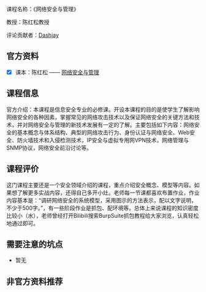 课程名称：《网络安全与管理》

教授：陈红松教授

评论贡献者：[Dashjay](https://www.github.com/dashjay)

## 官方资料

- [x] 课本：陈红松 —— [网络安全与管理](https://baike.baidu.com/item/%E7%BD%91%E7%BB%9C%E5%AE%89%E5%85%A8%E4%B8%8E%E7%AE%A1%E7%90%86%EF%BC%88%E7%AC%AC2%E7%89%88%EF%BC%89)

## 课程信息

官方介绍：本课程是信息安全专业的必修课。开设本课程的目的是使学生了解影响网络安全的各种因素，掌握常见的网络攻击技术以及保证网络安全的关键方法和技术，并对网络安全与管理的新技术发展有一定的了解。主要包括如下内容：网络安全的基本概念与体系结构、典型的网络攻击行为、身份认证与网络安全、Web安全、防火墙技术和入侵检测技术，IP安全与虚拟专用网VPN技术，网络管理与SNMP协议，网络安全前沿讨论等。

## 课程评价

这门课程主要还是一个安全领域介绍的课程，重点介绍安全概念、模型等内容。如果想了解更多实战内容，还得自己多开小灶。老师每一节课都喜欢布置作业，作业内容基本是：“调研网络安全的系统模型，采用图示的方法表示，配以文字说明，不少于500字。”，有一些阶段作业是抓包、配环境等。总体上来说课程的知识密度比较小（水），老师曾经打开Bilibili搜索BurpSuite抓包教程给大家浏览，认真轻松地通过即可。

## 需要注意的坑点

- 暂无

## 非官方资料推荐

